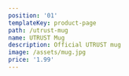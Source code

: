 ```yaml
---
position: '01'
templateKey: product-page
path: /utrust-mug
name: UTRUST Mug
description: Official UTRUST mug
image: /assets/mug.jpg
price: '1.99'
---
```


